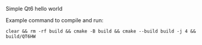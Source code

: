 Simple Qt6 hello world

Example command to compile and run:
```
clear && rm -rf build && cmake -B build && cmake --build build -j 4 && build/QT6HW
```
